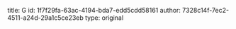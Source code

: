 title: G
id: 1f7f29fa-63ac-4194-bda7-edd5cdd58161
author: 7328c14f-7ec2-4511-a24d-29a1c5ce23eb
type: original
